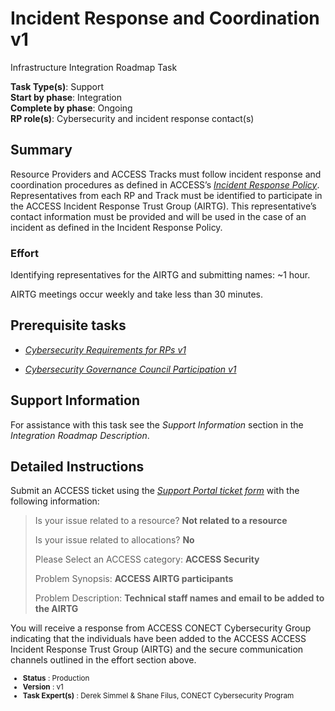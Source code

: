 # Incident Response and Coordination v1

Infrastructure Integration Roadmap Task

**Task Type(s)**: Support  
**Start by phase**: Integration  
**Complete by phase**: Ongoing  
**RP role(s)**: Cybersecurity and incident response contact(s)

## Summary

Resource Providers and ACCESS Tracks must follow incident response and coordination procedures as defined in ACCESS’s [*Incident Response Policy*](https://docs.google.com/document/d/1PMlZx40W0XF5NHlBkuPv1JAW7Fc2Fm__1JvIBZUaEQw). Representatives from each RP and Track must be identified to participate in the ACCESS Incident Response Trust Group (AIRTG). This representative’s contact information must be provided and will be used in the case of an incident as defined in the Incident Response Policy.

### Effort

Identifying representatives for the AIRTG and submitting names: ~1 hour.

AIRTG meetings occur weekly and take less than 30 minutes.

## Prerequisite tasks

- [*Cybersecurity Requirements for RPs v1*](Cybersecurity_Requirements_for_RPs_v1.md)

- [*Cybersecurity Governance Council Participation v1*](Cybersecurity_Governance_Council_Participation_v1.md)

## Support Information

For assistance with this task see the *Support Information* section in the *Integration Roadmap Description*.

## Detailed Instructions

Submit an ACCESS ticket using the [*Support Portal ticket form*](https://support.access-ci.org/open-a-ticket) with the following information:

> Is your issue related to a resource? **Not related to a resource**
>
> Is your issue related to allocations? **No**
>
> Please Select an ACCESS category: **ACCESS Security**
>
> Problem Synopsis: **ACCESS AIRTG participants**
>
> Problem Description: **Technical staff names and email to be added to the AIRTG**

You will receive a response from ACCESS CONECT Cybersecurity Group indicating that the individuals have been added to the ACCESS ACCESS Incident Response Trust Group (AIRTG) and the secure communication channels outlined in the effort section above.

<sub>
<ul class="document-meta-data">
    <li><strong>Status</strong> : Production</li>
    <li><strong>Version</strong> : v1</li>
    <li><strong>Task Expert(s)</strong> : Derek Simmel & Shane Filus, CONECT Cybersecurity Program</li>
</ul>
</sub>
<br/>
<br/>